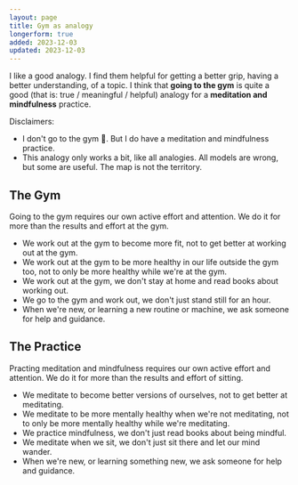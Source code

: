 ```yaml
---
layout: page
title: Gym as analogy
longerform: true
added: 2023-12-03
updated: 2023-12-03
---
```


I like a good analogy. I find them helpful for getting a better grip, having a better understanding, of a topic. I think that **going to the gym** is quite a good (that is: true / meaningful / helpful) analogy for a **meditation and mindfulness** practice.

Disclaimers:

- I don't go to the gym 🙈. But I do have a meditation and mindfulness practice.
- This analogy only works a bit, like all analogies. All models are wrong, but some are useful. The map is not the territory.

## The Gym

Going to the gym requires our own active effort and attention. We do it for more than the results and effort at the gym.

- We work out at the gym to become more fit, not to get better at working out at the gym.
- We work out at the gym to be more healthy in our life outside the gym too, not to only be more healthy while we're at the gym.
- We work out at the gym, we don't stay at home and read books about working out.
- We go to the gym and work out, we don't just stand still for an hour.
- When we're new, or learning a new routine or machine, we ask someone for help and guidance.

## The Practice

Practing meditation and mindfulness requires our own active effort and attention. We do it for more than the results and effort of sitting.

- We meditate to become better versions of ourselves, not to get better at meditating.
- We meditate to be more mentally healthy when we're not meditating, not to only be more mentally healthy while we're meditating.
- We practice mindfulness, we don't just read books about being mindful.
- We meditate when we sit, we don't just sit there and let our mind wander.
- When we're new, or learning something new, we ask someone for help and guidance.